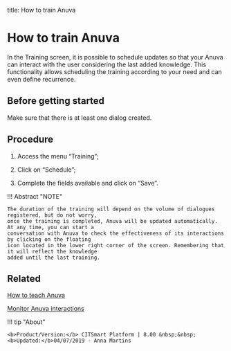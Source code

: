 title: How to train Anuva
# How to train Anuva

In the Training screen, it is possible to schedule updates so that your Anuva can interact with the user 
considering the last added knowledge. This functionality allows scheduling the training according to your 
need and can even define recurrence.

Before getting started
--------------

Make sure that there is at least one dialog created.

Procedure
-----------

1. Access the menu “Training”;

2. Click on “Schedule”;

3. Complete the fields available and click on “Save”.



!!! Abstract "NOTE"
    
    The duration of the training will depend on the volume of dialogues registered, but do not worry, 
    once the training is completed, Anuva will be updated automatically. At any time, you can start a 
    conversation with Anuva to check the effectiveness of its interactions by clicking on the floating 
    icon located in the lower right corner of the screen. Remembering that it will reflect the knowledge 
    added until the last training.

   
Related
-----------

[How to teach Anuva](/en-us/anuva/teach-anuva.html)

[Monitor Anuva interactions](/en-us/anuva/monitoring-anuva.html)

!!! tip "About"

    <b>Product/Version:</b> CITSmart Platform | 8.00 &nbsp;&nbsp;
    <b>Updated:</b>04/07/2019 - Anna Martins
